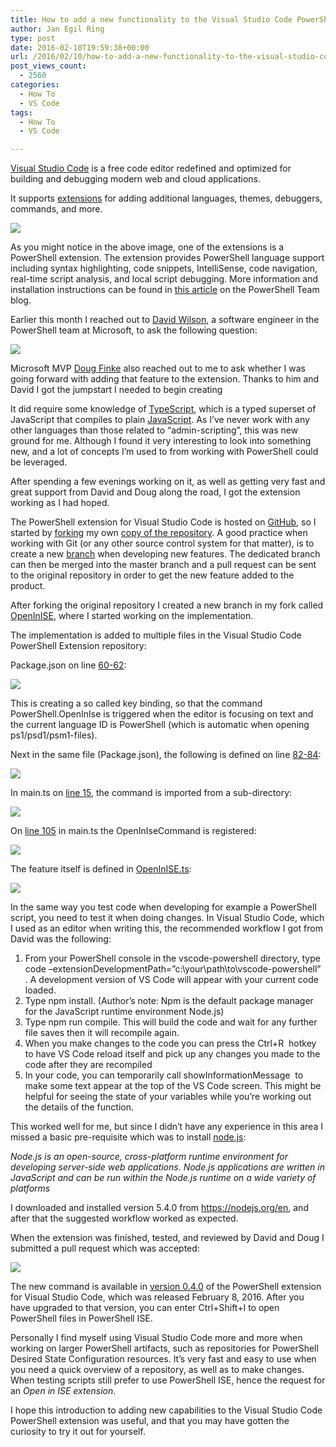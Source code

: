 ```yaml
---
title: How to add a new functionality to the Visual Studio Code PowerShell extension
author: Jan Egil Ring
type: post
date: 2016-02-10T19:59:38+00:00
url: /2016/02/10/how-to-add-a-new-functionality-to-the-visual-studio-code-powershell-extension/
post_views_count:
  - 2560
categories:
  - How To
  - VS Code
tags:
  - How To
  - VS Code

---
```

[Visual Studio Code][1] is a free code editor redefined and optimized for building and debugging modern web and cloud applications.

It supports [extensions][2] for adding additional languages, themes, debuggers, commands, and more.

![](/images/codeise1.png)

As you might notice in the above image, one of the extensions is a PowerShell extension. The extension provides PowerShell language support including syntax highlighting, code snippets, IntelliSense, code navigation, real-time script analysis, and local script debugging. More information and installation instructions can be found in [this article][3] on the PowerShell Team blog.

Earlier this month I reached out to [David Wilson][4], a software engineer in the PowerShell team at Microsoft, to ask the following question:

![](/images/codeise2.png)

Microsoft MVP [Doug Finke][5] also reached out to me to ask whether I was going forward with adding that feature to the extension. Thanks to him and David I got the jumpstart I needed to begin creating

It did require some knowledge of [TypeScript][6], which is a typed superset of JavaScript that compiles to plain [JavaScript][7]. As I’ve never work with any other languages than those related to “admin-scripting”, this was new ground for me. Although I found it very interesting to look into something new, and a lot of concepts I’m used to from working with PowerShell could be leveraged.

After spending a few evenings working on it, as well as getting very fast and great support from David and Doug along the road, I got the extension working as I had hoped.

The PowerShell extension for Visual Studio Code is hosted on [GitHub][8], so I started by [forking][9] my own [copy of the repository][10]. A good practice when working with Git (or any other source control system for that matter), is to create a new [branch][11] when developing new features. The dedicated branch can then be merged into the master branch and a pull request can be sent to the original repository in order to get the new feature added to the product.

After forking the original repository I created a new branch in my fork called [OpenInISE][12], where I started working on the implementation.

The implementation is added to multiple files in the Visual Studio Code PowerShell Extension repository:

Package.json on line [60-62][13]:

![](/images/codeise3.png)

This is creating a so called key binding, so that the command PowerShell.OpenInIse is triggered when the editor is focusing on text and the current language ID is PowerShell (which is automatic when opening ps1/psd1/psm1-files).

Next in the same file (Package.json), the following is defined on line [82-84][14]:

![](/images/codeise4.png)

In main.ts on [line 15][15], the command is imported from a sub-directory:

![](/images/codeise5.png)

On [line 105][16] in main.ts the OpenInIseCommand is registered:

![](/images/codeise6.png)

The feature itself is defined in [OpenInISE.ts][17]:

![](/images/codeise7.png)

In the same way you test code when developing for example a PowerShell script, you need to test it when doing changes. In Visual Studio Code, which I used as an editor when writing this, the recommended workflow I got from David was the following:

  1. From your PowerShell console in the vscode-powershell directory, type code &#8211;extensionDevelopmentPath=&#8221;c:\your\path\to\vscode-powershell&#8221; . A development version of VS Code will appear with your current code loaded.
  2. Type npm install. (Author’s note: Npm is the default package manager for the JavaScript runtime environment Node.js)
  3. Type npm run compile. This will build the code and wait for any further file saves then it will recompile again.
  4. When you make changes to the code you can press the Ctrl+R  hotkey to have VS Code reload itself and pick up any changes you made to the code after they are recompiled
  5. In your code, you can temporarily call showInformationMessage  to make some text appear at the top of the VS Code screen. This might be helpful for seeing the state of your variables while you&#8217;re working out the details of the function.

This worked well for me, but since I didn’t have any experience in this area I missed a basic pre-requisite which was to install [node.js][18]:

_Node.js is an open-source, cross-platform runtime environment for developing server-side web applications. Node.js applications are written in JavaScript and can be run within the Node.js runtime on a wide variety of platforms_

I downloaded and installed version 5.4.0 from <https://nodejs.org/en>, and after that the suggested workflow worked as expected.

When the extension was finished, tested, and reviewed by David and Doug I submitted a pull request which was accepted:

![](/images/codeise8.png)

The new command is available in [version 0.4.0][19] of the PowerShell extension for Visual Studio Code, which was released February 8, 2016. After you have upgraded to that version, you can enter Ctrl+Shift+I to open PowerShell files in PowerShell ISE.

Personally I find myself using Visual Studio Code more and more when working on larger PowerShell artifacts, such as repositories for PowerShell Desired State Configuration resources. It’s very fast and easy to use when you need a quick overview of a repository, as well as to make changes. When testing scripts still prefer to use PowerShell ISE, hence the request for an _Open in ISE extension_.

I hope this introduction to adding new capabilities to the Visual Studio Code PowerShell extension was useful, and that you may have gotten the curiosity to try it out for yourself.

[1]: https://code.visualstudio.com/
[2]: https://marketplace.visualstudio.com/#VSCode
[3]: http://blogs.msdn.com/b/powershell/archive/2015/11/17/announcing-windows-powershell-for-visual-studio-code-and-more.aspx
[4]: https://twitter.com/daviwil
[5]: https://twitter.com/dfinke
[6]: http://www.typescriptlang.org/
[7]: https://en.wikipedia.org/wiki/JavaScript
[8]: https://github.com/PowerShell/vscode-powershell
[9]: https://help.github.com/articles/fork-a-repo/
[10]: https://github.com/janegilring/vscode-powershell
[11]: https://guides.github.com/introduction/flow/
[12]: https://github.com/janegilring/vscode-powershell/tree/OpenInISE
[13]: https://github.com/janegilring/vscode-powershell/blob/OpenInISE/package.json#L60-L62
[14]: https://github.com/janegilring/vscode-powershell/blob/OpenInISE/package.json#L82-L84
[15]: https://github.com/janegilring/vscode-powershell/blob/OpenInISE/src/main.ts#L15
[16]: https://github.com/janegilring/vscode-powershell/blob/OpenInISE/src/main.ts#L105
[17]: https://github.com/janegilring/vscode-powershell/blob/OpenInISE/src/features/OpenInISE.ts
[18]: https://en.wikipedia.org/wiki/Node.js
[19]: https://github.com/PowerShell/vscode-powershell/blob/master/CHANGELOG.md#040